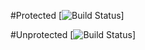 #Protected
[![Build Status](http://localhost:8089/buildStatus/icon?job=FinancialDiary)]

#Unprotected
[![Build Status](http://localhost:8089/me/my-views/view/all/job/FinancialDiary/badge/icon)]
